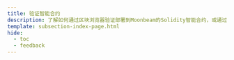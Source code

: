 ```yaml
---
title: 验证智能合约
description: 了解如何通过区块浏览器验证部署到Moonbeam的Solidity智能合约，或通过Etherscan插件自动验证。
template: subsection-index-page.html
hide:
  - toc
  - feedback
---
```

